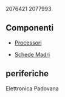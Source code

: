 2076421
2077993

## Componenti

- [Processori](processori.md)

- [Schede Madri](schede_madri.md)

## periferiche

Elettronica Padovana

